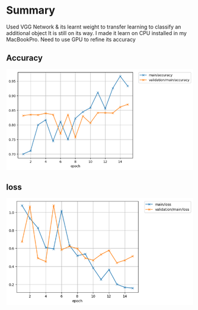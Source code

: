 # Summary
Used VGG Network & its learnt weight to transfer learning to classify an additional object
It is still on its way.
I made it learn on CPU installed in my MacBookPro.
Need to use GPU to refine its accuracy

## Accuracy
![accuracy](result/accuracy.png)


 
## loss
![loss](result/loss.png)
